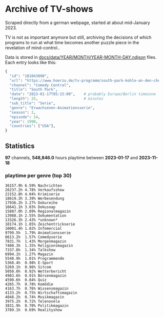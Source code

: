 # Archive of TV-shows

Scraped directly from a german webpage, started at about mid-January 2023.

TV is not as important anymore but still, archiving the decisions of which programs to run at what time
becomes another puzzle piece in the revelation of mind-control.. 

Data is stored in [docs/data/YEAR/MONTH/YEAR-MONTH-DAY.ndjson](docs/data/) files. 
Each entry looks like this:

```python
{
  "id": "181043890", 
  "url": "https://www.hoerzu.de/tv-programm/south-park-kohle-an-den-chefkoch/bid_181043890/", 
  "channel": "Comedy Central", 
  "title": "South Park", 
  "date": "2023-01-17T05:15:00",    # probably Europe/Berlin timezone 
  "length": 25,                     # minutes 
  "sub_title": "Serie", 
  "genre": "Erwachsenen-Animationsserie", 
  "season": 2, 
  "episode": 14, 
  "year": 1998, 
  "countries": ["USA"],
}
```

## Statistics

**97** channels, **548,846.0** hours playtime between **2023-01-17** and **2023-11-18**


### playtime per genre (top 30)

    36157.9h 6.59% Nachrichten
    26237.2h 4.78% Verkaufsshow
    22152.8h 4.04% Krimiserie
    18619.3h 3.39% Werbesendung
    17936.2h 3.27% Dokureihe
    16641.1h 3.03% Dokusoap
    15887.0h 2.89% Regionalmagazin
    13988.1h 2.55% Dokumentation
    13326.3h 2.43% *unknown*
    10174.1h 1.85% Zeichentrickserie
    10001.4h 1.82% Infomercial
    9799.5h  1.79% Animationsserie
    8613.2h  1.57% Comedyserie
    7831.7h  1.43% Morgenmagazin
    7400.3h  1.35% Religionsmagazin
    7337.8h  1.34% Talkshow
    6994.1h  1.27% Magazin
    5540.9h  1.01% Programmende
    5368.4h  0.98% E-Sport
    5269.1h  0.96% Sitcom
    5050.0h  0.92% Wetterbericht
    4983.6h  0.91% Börsenmagazin
    4590.6h  0.84% Quiz
    4265.7h  0.78% Komödie
    4163.7h  0.76% Wissensmagazin
    4133.2h  0.75% Wirtschaftsmagazin
    4048.2h  0.74% Musikmagazin
    3975.2h  0.72% Telenovela
    3831.9h  0.70% Politikmagazin
    3789.1h  0.69% Realityshow
